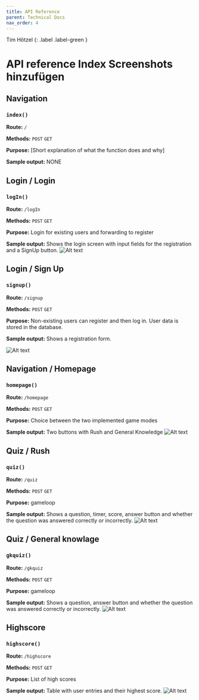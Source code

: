 ```yaml
---
title: API Reference
parent: Technical Docs
nav_order: 4
---
```


Tim Hötzel 
{: .label .label-green }

# API reference Index Screenshots hinzufügen

## Navigation  

### `index()`

**Route:** `/`

**Methods:** `POST` `GET` 

**Purpose:** [Short explanation of what the function does and why]

**Sample output:** NONE


## Login / Login

### `logIn()`

**Route:** `/logIn`

**Methods:** `POST` `GET`

**Purpose:** Login for existing users and forwarding to register

**Sample output:**
Shows the login screen with input fields for the registration and a SignUp button.
![Alt text](../assets/images/login.JPG)



## Login / Sign Up

### `signup()`

**Route:** `/signup`

**Methods:** `POST` `GET`

**Purpose:** Non-existing users can register and then log in. User data is stored in the database.

**Sample output:**
Shows a registration form.

![Alt text](../assets/images/signUp.jpg)

## Navigation / Homepage

### `homepage()`

**Route:** `/homepage`

**Methods:** `POST` `GET`

**Purpose:** Choice between the two implemented game modes

**Sample output:**
Two buttons with Rush and General Knowledge
![Alt text](../assets/images/homepage.jpg)


## Quiz / Rush

### `quiz()`

**Route:** `/quiz`

**Methods:** `POST` `GET`

**Purpose:** gameloop

**Sample output:**
Shows a question, timer, score, answer button and whether the question was answered correctly or incorrectly.
![Alt text](../assets/images/rush.jpg)


## Quiz / General knowlage

### `gkquiz()`

**Route:** `/gkquiz`

**Methods:** `POST` `GET`

**Purpose:** gameloop

**Sample output:**
Shows a question, answer button and whether the question was answered correctly or incorrectly.
![Alt text](../assets/images/generalKnowlage.JPG)

## Highscore

### `highscore()`

**Route:** `/highscore`

**Methods:** `POST` `GET`

**Purpose:** List of high scores

**Sample output:**
Table with user entries and their highest score.
![Alt text](../assets/images/highscores.jpg)


